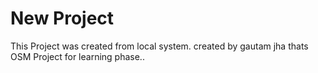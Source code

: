 # New Project
This Project was created from local system.
created by gautam jha
thats OSM Project for learning phase..